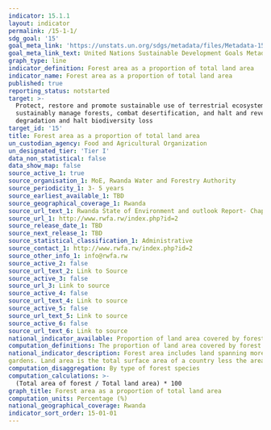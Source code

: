 ```yaml
---
indicator: 15.1.1
layout: indicator
permalink: /15-1-1/
sdg_goal: '15'
goal_meta_link: 'https://unstats.un.org/sdgs/metadata/files/Metadata-15-01-01.pdf'
goal_meta_link_text: United Nations Sustainable Development Goals Metadata (PDF 379 KB)
graph_type: line
indicator_definition: Forest area as a proportion of total land area
indicator_name: Forest area as a proportion of total land area
published: true
reporting_status: notstarted
target: >-
  Protect, restore and promote sustainable use of terrestrial ecosystems,
  sustainably manage forests, combat desertification, and halt and reverse land
  degradation and halt biodiversity loss
target_id: '15'
title: Forest area as a proportion of total land area
un_custodian_agency: Food and Agricultural Organization
un_designated_tier: 'Tier I'
data_non_statistical: false
data_show_map: false
source_active_1: true
source_organisation_1: MoE, Rwanda Water and Forestry Authority
source_periodicity_1: 3- 5 years  
source_earliest_available_1: TBD
source_geographical_coverage_1: Rwanda
source_url_text_1: Rwanda State of Environment and outlook Report- Chap VI. Forest and protected areas
source_url_1: http://www.rwfa.rw/index.php?id=2
source_release_date_1: TBD
source_next_release_1: TBD
source_statistical_classification_1: Administrative
source_contact_1: http://www.rwfa.rw/index.php?id=2
source_other_info_1: info@rwfa.rw
source_active_2: false
source_url_text_2: Link to Source
source_active_3: false
source_url_3: Link to source
source_active_4: false
source_url_text_4: Link to source
source_active_5: false
source_url_text_5: Link to source
source_active_6: false
source_url_text_6: Link to source
national_indicator_available: Proportion of land area covered by forest
computation_definitions: The proportion of land area covered by forest is the amount of forest area in the total land area.
national_indicator_description: Forest area includes land spanning more than 0.25 hectares with trees higher than 5 metres and a canopy cover of more than 10 per cent. Areas under reforestation that have not yet reached but are expected to reach a tree height of 5 metres and canopy cover of 10 per cent are included, as are temporarily unstocked areas, resulting from human intervention or natural causes, which are expected to regenerate. Also included are; areas with bamboo and palms, provided that height and canopy cover criteria are met; forest roads, firebreaks and other small open areas; forest in national parks, nature reserves and other protected areas such as those of specific scientific, historical, cultural or spiritual interest; windbreaks, shelterbelts and corridors of trees with an area of more than 0.25 hectares and width of more than 20 metres; and plantations primarily used for forestry or protective purposes, such as rubber-wood plantations . Forest area excludes land that is predominantly under agricultural or urban land use, such as tree stands in agricultural production systems (e.g. fruit plantations and agroforestry systems), and trees in urban parks and
gardens. Land area is the total surface area of a country less the area covered by inland waters, like major rivers and lakes.
computation_disaggregation: By type of forest species
computation_calculations: >-
  (Total area of forest / Total land area) * 100
graph_title: Forest area as a proportion of total land area
computation_units: Percentage (%)
national_geographical_coverage: Rwanda
indicator_sort_order: 15-01-01
---
```

